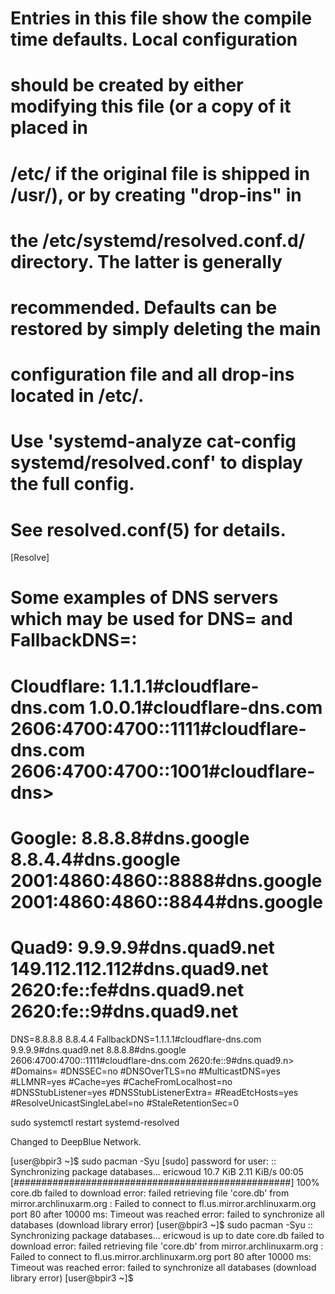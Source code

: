
# Entries in this file show the compile time defaults. Local configuration
# should be created by either modifying this file (or a copy of it placed in
# /etc/ if the original file is shipped in /usr/), or by creating "drop-ins" in
# the /etc/systemd/resolved.conf.d/ directory. The latter is generally
# recommended. Defaults can be restored by simply deleting the main
# configuration file and all drop-ins located in /etc/.
#
# Use 'systemd-analyze cat-config systemd/resolved.conf' to display the full config.
#
# See resolved.conf(5) for details.

[Resolve]
# Some examples of DNS servers which may be used for DNS= and FallbackDNS=:
# Cloudflare: 1.1.1.1#cloudflare-dns.com 1.0.0.1#cloudflare-dns.com 2606:4700:4700::1111#cloudflare-dns.com 2606:4700:4700::1001#cloudflare-dns>
# Google:     8.8.8.8#dns.google 8.8.4.4#dns.google 2001:4860:4860::8888#dns.google 2001:4860:4860::8844#dns.google
# Quad9:      9.9.9.9#dns.quad9.net 149.112.112.112#dns.quad9.net 2620:fe::fe#dns.quad9.net 2620:fe::9#dns.quad9.net
DNS=8.8.8.8 8.8.4.4
FallbackDNS=1.1.1.1#cloudflare-dns.com 9.9.9.9#dns.quad9.net 8.8.8.8#dns.google 2606:4700:4700::1111#cloudflare-dns.com 2620:fe::9#dns.quad9.n>
#Domains=
#DNSSEC=no
#DNSOverTLS=no
#MulticastDNS=yes
#LLMNR=yes
#Cache=yes
#CacheFromLocalhost=no
#DNSStubListener=yes
#DNSStubListenerExtra=
#ReadEtcHosts=yes
#ResolveUnicastSingleLabel=no
#StaleRetentionSec=0



sudo systemctl restart systemd-resolved


Changed to DeepBlue Network.

[user@bpir3 ~]$ sudo pacman -Syu
[sudo] password for user: 
:: Synchronizing package databases...
 ericwoud                                                   10.7 KiB  2.11 KiB/s 00:05 [##################################################] 100%
 core.db failed to download
error: failed retrieving file 'core.db' from mirror.archlinuxarm.org : Failed to connect to fl.us.mirror.archlinuxarm.org port 80 after 10000 ms: Timeout was reached
error: failed to synchronize all databases (download library error)
[user@bpir3 ~]$ sudo pacman -Syu
:: Synchronizing package databases...
 ericwoud is up to date
 core.db failed to download
error: failed retrieving file 'core.db' from mirror.archlinuxarm.org : Failed to connect to fl.us.mirror.archlinuxarm.org port 80 after 10000 ms: Timeout was reached
error: failed to synchronize all databases (download library error)
[user@bpir3 ~]$ 



